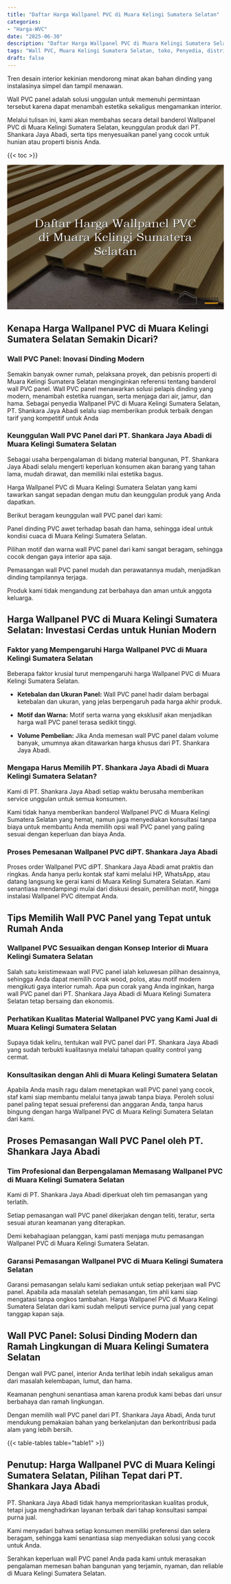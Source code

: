 ```yaml
---
title: "Daftar Harga Wallpanel PVC di Muara Kelingi Sumatera Selatan"
categories: 
- "Harga-WVC"
date: "2025-06-30"
description: "Daftar Harga Wallpanel PVC di Muara Kelingi Sumatera Selatan untuk rumah, kantor, dan ritel. Material berkualitas, pilihan motif, warna elegan, beserta layanan instalasi dikerjakan oleh tenaga ahli ahli serta jaminan resmi!|Layanan penyediaan Wallpanel PVC di Muara Kelingi Sumatera Selatan untuk keperluan hunian, office, atau ritel, dengan material unggulan dan instalasi oleh tenaga ahli ahli dan kepastian resmi.|Alternatif Wallpanel PVC di Muara Kelingi Sumatera Selatan yang terpercaya untuk tempat tinggal, perkantoran, serta gerai, dengan material berkualitas dan pemasangan dikerjakan oleh teknisi profesional serta kepastian resmi.|Distribusi Wallpanel PVC di Muara Kelingi Sumatera Selatan bagi rumah, perkantoran, serta gerai, beserta material unggulan dan instalasi ditangani oleh tim profesional, disertai beserta jaminan resmi.}"
tags: "Wall PVC, Muara Kelingi Sumatera Selatan, toko, Penyedia, distributor"
draft: false
---
```


Tren desain interior kekinian mendorong minat akan bahan dinding yang instalasinya simpel dan tampil menawan.

Wall PVC panel adalah solusi unggulan untuk memenuhi permintaan tersebut karena dapat menambah estetika sekaligus mengamankan interior.

Melalui tulisan ini, kami akan membahas secara detail banderol Wallpanel PVC di Muara Kelingi Sumatera Selatan, keunggulan produk dari PT. Shankara Jaya Abadi, serta tips menyesuaikan panel yang cocok untuk hunian atau properti bisnis Anda.

{{< toc >}}

![Daftar Harga Wallpanel PVC di Muara Kelingi Sumatera Selatan](/images/Harga-WVC/Daftar-Harga-Wallpanel-PVC-di-Muara-Kelingi-Sumatera-Selatan.png)


## Kenapa Harga Wallpanel PVC di Muara Kelingi Sumatera Selatan Semakin Dicari?

### Wall PVC Panel: Inovasi Dinding Modern

Semakin banyak owner rumah, pelaksana proyek, dan pebisnis properti di Muara Kelingi Sumatera Selatan menginginkan referensi tentang banderol wall PVC panel. Wall PVC panel menawarkan solusi pelapis dinding yang modern, menambah estetika ruangan, serta menjaga dari air, jamur, dan hama. Sebagai penyedia Wallpanel PVC di Muara Kelingi Sumatera Selatan, PT. Shankara Jaya Abadi selalu siap memberikan produk terbaik dengan tarif yang kompetitif untuk Anda

### Keunggulan Wall PVC Panel dari PT. Shankara Jaya Abadi di Muara Kelingi Sumatera Selatan

Sebagai usaha berpengalaman di bidang material bangunan, PT. Shankara Jaya Abadi selalu mengerti keperluan konsumen akan barang yang tahan lama, mudah dirawat, dan memiliki nilai estetika bagus.

Harga Wallpanel PVC di Muara Kelingi Sumatera Selatan yang kami tawarkan sangat sepadan dengan mutu dan keunggulan produk yang Anda dapatkan.

Berikut beragam keunggulan wall PVC panel dari kami:

Panel dinding PVC awet terhadap basah dan hama, sehingga ideal untuk kondisi cuaca di Muara Kelingi Sumatera Selatan.

Pilihan motif dan warna wall PVC panel dari kami sangat beragam, sehingga cocok dengan gaya interior apa saja.

Pemasangan wall PVC panel mudah dan perawatannya mudah, menjadikan dinding tampilannya terjaga.

Produk kami tidak mengandung zat berbahaya dan aman untuk anggota keluarga.

## Harga Wallpanel PVC di Muara Kelingi Sumatera Selatan: Investasi Cerdas untuk Hunian Modern

### Faktor yang Mempengaruhi Harga Wallpanel PVC di Muara Kelingi Sumatera Selatan

Beberapa faktor krusial turut mempengaruhi harga Wallpanel PVC di Muara Kelingi Sumatera Selatan.

- **Ketebalan dan Ukuran Panel:** Wall PVC panel hadir dalam berbagai ketebalan dan ukuran, yang jelas berpengaruh pada harga akhir produk.

- **Motif dan Warna:** Motif serta warna yang eksklusif akan menjadikan harga wall PVC panel terasa sedikit tinggi.

- **Volume Pembelian:** Jika Anda memesan wall PVC panel dalam volume banyak, umumnya akan ditawarkan harga khusus dari PT. Shankara Jaya Abadi.

### Mengapa Harus Memilih PT. Shankara Jaya Abadi di Muara Kelingi Sumatera Selatan?

Kami di PT. Shankara Jaya Abadi setiap waktu berusaha memberikan service unggulan untuk semua konsumen.

Kami tidak hanya memberikan banderol Wallpanel PVC di Muara Kelingi Sumatera Selatan yang hemat, namun juga menyediakan konsultasi tanpa biaya untuk membantu Anda memilih opsi wall PVC panel yang paling sesuai dengan keperluan dan biaya Anda.

### Proses Pemesanan Wallpanel PVC diPT. Shankara Jaya Abadi

Proses order Wallpanel PVC diPT. Shankara Jaya Abadi amat praktis dan ringkas. Anda hanya perlu kontak staf kami melalui HP, WhatsApp, atau datang langsung ke gerai kami di Muara Kelingi Sumatera Selatan. Kami senantiasa mendampingi mulai dari diskusi desain, pemilihan motif, hingga instalasi Wallpanel PVC ditempat Anda.

## Tips Memilih Wall PVC Panel yang Tepat untuk Rumah Anda

### Wallpanel PVC Sesuaikan dengan Konsep Interior di Muara Kelingi Sumatera Selatan

Salah satu keistimewaan wall PVC panel ialah keluwesan pilihan desainnya, sehingga Anda dapat memilih corak wood, polos, atau motif modern mengikuti gaya interior rumah. Apa pun corak yang Anda inginkan, harga wall PVC panel dari PT. Shankara Jaya Abadi di Muara Kelingi Sumatera Selatan tetap bersaing dan ekonomis.

### Perhatikan Kualitas Material Wallpanel PVC yang Kami Jual di Muara Kelingi Sumatera Selatan

Supaya tidak keliru, tentukan wall PVC panel dari PT. Shankara Jaya Abadi yang sudah terbukti kualitasnya melalui tahapan quality control yang cermat.

### Konsultasikan dengan Ahli di Muara Kelingi Sumatera Selatan

Apabila Anda masih ragu dalam menetapkan wall PVC panel yang cocok, staf kami siap membantu melalui tanya jawab tanpa biaya. Peroleh solusi panel paling tepat sesuai preferensi dan anggaran Anda, tanpa harus bingung dengan harga Wallpanel PVC di Muara Kelingi Sumatera Selatan dari kami.

## Proses Pemasangan Wall PVC Panel oleh PT. Shankara Jaya Abadi

### Tim Profesional dan Berpengalaman Memasang Wallpanel PVC di Muara Kelingi Sumatera Selatan

Kami di PT. Shankara Jaya Abadi diperkuat oleh tim pemasangan yang terlatih.

Setiap pemasangan wall PVC panel dikerjakan dengan teliti, teratur, serta sesuai aturan keamanan yang diterapkan.

Demi kebahagiaan pelanggan, kami pasti menjaga mutu pemasangan Wallpanel PVC di Muara Kelingi Sumatera Selatan.

### Garansi Pemasangan Wallpanel PVC di Muara Kelingi Sumatera Selatan

Garansi pemasangan selalu kami sediakan untuk setiap pekerjaan wall PVC panel. Apabila ada masalah setelah pemasangan, tim ahli kami siap mengatasi tanpa ongkos tambahan. Harga Wallpanel PVC di Muara Kelingi Sumatera Selatan dari kami sudah meliputi service purna jual yang cepat tanggap kapan saja.

## Wall PVC Panel: Solusi Dinding Modern dan Ramah Lingkungan di Muara Kelingi Sumatera Selatan

Dengan wall PVC panel, interior Anda terlihat lebih indah sekaligus aman dari masalah kelembapan, lumut, dan hama.

Keamanan penghuni senantiasa aman karena produk kami bebas dari unsur berbahaya dan ramah lingkungan.

Dengan memilih wall PVC panel dari PT. Shankara Jaya Abadi, Anda turut mendukung pemakaian bahan yang berkelanjutan dan berkontribusi pada alam yang lebih bersih.

{{< table-tables table="table1" >}}

## Penutup: Harga Wallpanel PVC di Muara Kelingi Sumatera Selatan, Pilihan Tepat dari PT. Shankara Jaya Abadi

PT. Shankara Jaya Abadi tidak hanya memprioritaskan kualitas produk, tetapi juga menghadirkan layanan terbaik dari tahap konsultasi sampai purna jual.

Kami menyadari bahwa setiap konsumen memiliki preferensi dan selera beragam, sehingga kami senantiasa siap menyediakan solusi yang cocok untuk Anda.

Serahkan keperluan wall PVC panel Anda pada kami untuk merasakan pengalaman memesan bahan bangunan yang terjamin, nyaman, dan reliable di Muara Kelingi Sumatera Selatan.
